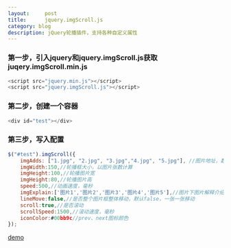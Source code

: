 ```yaml
---
layout:     post
title:      jquery.imgScroll.js
category: blog
description: jQuery轮播插件，支持各种自定义属性
---
```

### 第一步，引入jquery和jquery.imgScroll.js获取juqery.imgScroll.min.js
```javascript
<script src="jquery.min.js"></script>
<script src="jquery.imgScroll.js"></script>
```
### 第二步，创建一个容器
```javascript
<div id="test"></div>
```
### 第三步，写入配置
```javascript
$("#test").imgScroll({
    imgAdds: ["1.jpg", "2.jpg", "3.jpg","4.jpg", "5.jpg"], //图片地址，数组
    imgWidth:150,//轮播框大小，以图片张数计算
    imgHeight:100,//轮播图片宽
    imgHeight:80,//轮播图片高
    speed:500,//动画速度，毫秒
    imgExplain:['图片1','图片2','图片3','图片4','图片5'],//图片下图片解释介绍，和图片地址对应，可以不设置，数组
    lineMove:false,//是否整个图片框整体移动，默认false，一张一张移动
    scroll:true,//是否滚动
    scrollSpeed:1500,//滚动速度，毫秒
    iconColor:#00bb9c//prev、next图标颜色
});
```
[demo](http://wuzhoubo.github.io/dist/imageDemo/)
